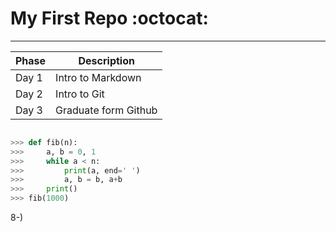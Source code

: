# My First Repo :octocat:
--- 

Phase | Description 
------|------------
Day 1 | Intro to Markdown
Day 2 | Intro to Git
Day 3 | Graduate form Github

```python

>>> def fib(n):
>>>     a, b = 0, 1
>>>     while a < n:
>>>         print(a, end=' ')
>>>         a, b = b, a+b
>>>     print()
>>> fib(1000)

```

8-)